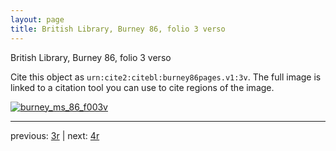 ```yaml
---
layout: page
title: British Library, Burney 86, folio 3 verso
---
```


British Library, Burney 86, folio 3 verso

Cite this object as `urn:cite2:citebl:burney86pages.v1:3v`.  The full image is linked to a citation tool you can use to cite regions of the image.

[![burney_ms_86_f003v](http://www.homermultitext.org/iipsrv?IIIF=/project/homer/pyramidal/deepzoom/citebl/burney86imgs/v1/burney_ms_86_f003v.tif/full/800,/0/default.jpg)](http://www.homermultitext.org/ict2/?urn=urn:cite2:citebl:burney86imgs.v1:burney_ms_86_f003v) 

---

previous:  [3r](../3r/) | next: [4r](../4r/)